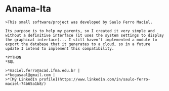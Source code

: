 # Anama-Ita

~~~About this Project
>This small software/project was developed by Saulo Ferro Maciel.

Its purpose is to help my parents, so I created it very simple and without a definitive interface (it uses the system settings to display the graphical interface)... I still haven't implemented a module to export the database that it generates to a cloud, so in a future update I intend to implement this compatibility.
~~~
~~~Programming Languages ​​Used
*PYTHON
*SQL
~~~
~~~Developer Contact
>*maciel.ferro@acad.ifma.edu.br | 
>*kogasaal@gmail.com | 
>*[My LinkedIn profile](https://www.linkedin.com/in/saulo-ferro-maciel-74b65a1b8/)
~~~
